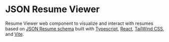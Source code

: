 # JSON Resume Viewer

Resume Viewer web component to visualize and interact with resumes based on [JSON Resume schema](https://jsonresume.org/schema/) built with [Typescript](https://www.typescriptlang.org/), [React](https://reactjs.org/), [TailWind CSS](https://tailwindcss.com/), and [Vite](https://vitejs.dev/).

